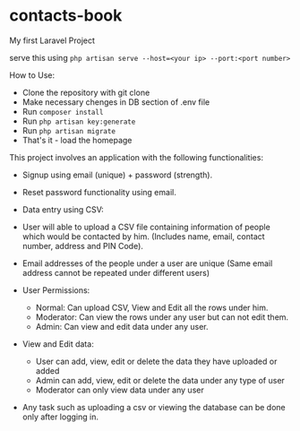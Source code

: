 # contacts-book
My first Laravel Project

serve this using ```php artisan serve --host=<your ip> --port:<port number>```

How to Use:
- Clone the repository with git clone
- Make necessary chenges in DB section of .env file
- Run `composer install`
- Run `php artisan key:generate`
- Run `php artisan migrate`
- That's it - load the homepage

This project involves an application with the following functionalities:
- Signup using email (unique) + password (strength). 
- Reset password functionality using email.
- Data entry using CSV:
- User will able to upload a CSV file containing information of people which would be contacted by him. (Includes name, email, contact number, address and PIN Code).
- Email addresses of the people under a user are unique (Same email address cannot be repeated under different users)

- User Permissions:
    - Normal: Can upload CSV, View and Edit all the rows under him.
    - Moderator: Can view the rows under any user but can not edit them.
    - Admin: Can view and edit data under any user.

- View and Edit data:
    - User can add, view, edit or delete the data they have uploaded or added
    - Admin can add, view, edit or delete the data under any type of user
    - Moderator can only view data under any user
- Any task such as uploading a csv or viewing the database can be done only after logging in.
